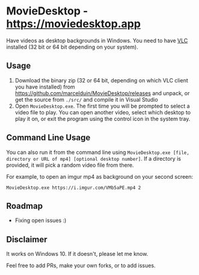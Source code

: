 # MovieDesktop - https://moviedesktop.app
Have videos as desktop backgrounds in Windows. You need to have [VLC](https://www.videolan.org/vlc/) installed (32 bit or 64 bit depending on your system).

## Usage
1. Download the binary zip (32 or 64 bit, depending on which VLC client you have installed) from https://github.com/marcelduin/MovieDesktop/releases and unpack, or get the source from `./src/` and compile it in Visual Studio
2. Open `MovieDesktop.exe`. The first time you will be prompted to select a video file to play. You can open another video, select which desktop to play it on, or exit the program using the control icon in the system tray.

## Command Line Usage
You can also run it from the command line using `MovieDesktop.exe [file, directory or URL of mp4] [optional desktop number]`. If a directory is provided, it will pick a random video file from there.

For example, to open an imgur mp4 as background on your second screen:

    MovieDesktop.exe https://i.imgur.com/VMb5aPE.mp4 2

## Roadmap
* Fixing open issues :)

## Disclaimer
It works on Windows 10. If it doesn't, please let me know.

Feel free to add PRs, make your own forks, or to add issues.  
